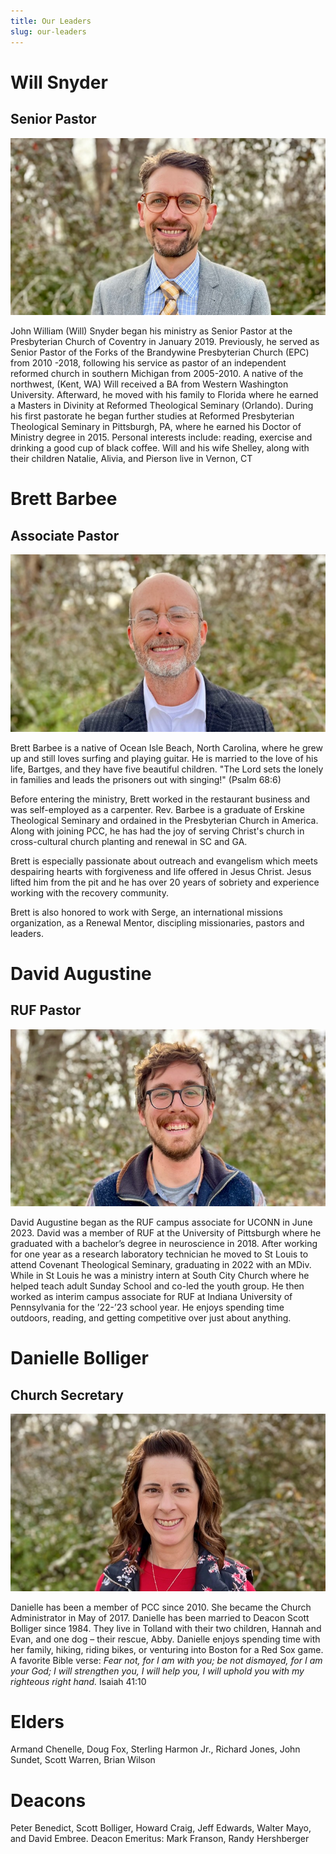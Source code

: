 ```yaml
---
title: Our Leaders
slug: our-leaders
---
```


# Will Snyder

## Senior Pastor

![Pastor Will](../images/2024-portrait_will.jpeg)

John William (Will) Snyder began his ministry as Senior Pastor at the Presbyterian Church of Coventry in January 2019. Previously, he served as Senior Pastor of the Forks of the Brandywine Presbyterian Church (EPC) from 2010 -2018, following his service as pastor of an independent reformed church in southern Michigan from 2005-2010. A native of the northwest, (Kent, WA) Will received a BA from Western Washington University. Afterward, he moved with his family to Florida where he earned a Masters in Divinity at Reformed Theological Seminary (Orlando). During his first pastorate he began further studies at Reformed Presbyterian Theological Seminary in Pittsburgh, PA, where he earned his Doctor of Ministry degree in 2015. Personal interests include: reading, exercise and drinking a good cup of black coffee. Will and his wife Shelley, along with their children Natalie, Alivia, and Pierson live in Vernon, CT

# Brett Barbee

## Associate Pastor

![Pastor Brett](../images/2024-portrait_brett.jpeg)

Brett Barbee is a native of Ocean Isle Beach, North Carolina, where he grew up and still loves surfing and playing guitar. He is married to the love of his life, Bartges, and they have five beautiful children. "The Lord sets the lonely in families and leads the prisoners out with singing!" (Psalm 68:6)
 
Before entering the ministry, Brett worked in the restaurant business and was self-employed as a carpenter. Rev. Barbee is a graduate of Erskine Theological Seminary and ordained in the Presbyterian Church in America. Along with joining PCC, he has had the joy of serving Christ's church in cross-cultural church planting and renewal in SC and GA.  

Brett is especially passionate about outreach and evangelism which meets despairing hearts with forgiveness and life offered in Jesus Christ. Jesus lifted him from the pit and he has over 20 years of sobriety and experience working with the recovery community. 
 
Brett is also honored to work with Serge, an international missions organization, as a Renewal Mentor, discipling missionaries, pastors and leaders. 

# David Augustine

## RUF Pastor

![David Augustine](../images/2024-portrait_david.jpeg)

David Augustine began as the RUF campus associate for UCONN in June 2023. David was a member of RUF at the University of Pittsburgh where he graduated with a bachelor’s degree in neuroscience in 2018. After working for one year as a research laboratory technician he moved to St Louis to attend Covenant Theological Seminary, graduating in 2022 with an MDiv. While in St Louis he was a ministry intern at South City Church where he helped teach adult Sunday School and co-led the youth group. He then worked as interim campus associate for RUF at Indiana University of Pennsylvania for the ’22-’23 school year. He enjoys spending time outdoors, reading, and getting competitive over just about anything.

# Danielle Bolliger

## Church Secretary

![Danielle Bolliger](../images/2024-portrait_danielle.jpeg)

Danielle has been a member of PCC since 2010. She became the Church Administrator in May of 2017. Danielle has been married to Deacon Scott Bolliger since 1984. They live in Tolland with their two children, Hannah and Evan, and one dog – their rescue, Abby. Danielle enjoys spending time with her family, hiking, riding bikes, or venturing into Boston for a Red Sox game. A favorite Bible verse: _Fear not, for I am with you; be not dismayed, for I am your God; I will strengthen you, I will help you, I will uphold you with my righteous right hand._ Isaiah 41:10

# Elders

Armand Chenelle, Doug Fox, Sterling Harmon Jr., Richard Jones, John Sundet, Scott Warren, Brian Wilson

# Deacons

Peter Benedict, Scott Bolliger, Howard Craig, Jeff Edwards, Walter Mayo, and David Embree. Deacon Emeritus: Mark Franson, Randy Hershberger
